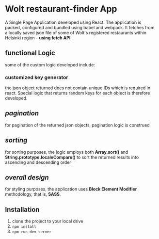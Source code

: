 # Wolt restaurant-finder App

A Single Page Application developed using React. The application is packed, configured and bundled using babel and webpack.
It fetches from a locally saved json file of some of Wolt's registered restaurants within Helsinki region - **using fetch API**

## functional Logic

some of the custom logic developed include:

### customized key generator

the json object returned does not contain unique IDs which is required in react. Special logic that
returns random keys for each object is therefore developed.

## _pagination_

for pagination of the returned json objects, pagination logic is construed

## _sorting_

for sorting purposes, the logic employs both **Array.sort()** and **String.prototype.localeCompare()** to sort the returned
results into ascending and descending order

## _overall design_

for styling purposes, the application uses **Block Element Modifier** methodology, that is, **SASS**.

## Installation

1. clone the project to your local drive
2. `npm install`
3. `npm run dev-server`
